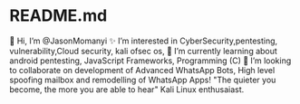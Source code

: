 # README.md
👋 Hi, I’m @JasonMomanyi
✨ I’m interested in CyberSecurity,pentesting, vulnerability,Cloud security, kali ofsec os, 
🌱 I’m currently learning about android pentesting, JavaScript Frameworks, Programming (C)
🚀 I’m looking to collaborate on development of Advanced WhatsApp Bots, High level spoofing mailbox and remodelling of WhatsApp Apps!
 "The quieter you become, the more you are able to hear" Kali Linux enthusaiast.

 
